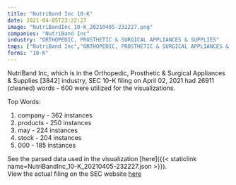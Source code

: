 ```yaml
---
title: "NutriBand Inc 10-K"
date: 2021-04-05T23:22:27
image: "NutriBandInc_10-K_20210405-232227.png"
companies: "NutriBand Inc"
industry: "ORTHOPEDIC, PROSTHETIC & SURGICAL APPLIANCES & SUPPLIES"
tags: ["NutriBand Inc","ORTHOPEDIC, PROSTHETIC & SURGICAL APPLIANCES & SUPPLIES","04-02-2021","10-K"]
forms: "10-K"
---
```

NutriBand Inc, which is in the Orthopedic, Prosthetic & Surgical Appliances & Supplies [3842] industry, SEC 10-K filing on April 02, 2021 had 26911 (cleaned) words - 600 were utilized for the visualizations.

Top Words:
1. company - 362 instances
2. products - 250 instances
3. may - 224 instances
4. stock - 204 instances
5. 000 - 185 instances


See the parsed data used in the visualization [here]({{< staticlink name=NutriBandInc_10-K_20210405-232227.json >}}).  
View the actual filing on the SEC website [here](https://www.sec.gov/Archives/edgar/data/1676047/0001213900-21-019991.txt)